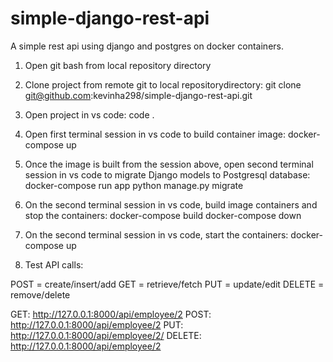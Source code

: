 # simple-django-rest-api
A simple rest api using django and postgres on docker containers.

1) Open git bash from local repository directory

2) Clone project from remote git to local repositorydirectory:
git clone git@github.com:kevinha298/simple-django-rest-api.git

3) Open project in vs code:
code .

4) Open first terminal session in vs code to build container image:
docker-compose up

5) Once the image is built from the session above, open second terminal session in vs code to migrate Django models to Postgresql database:
docker-compose run app python manage.py migrate

6) On the second terminal session in vs code, build image containers and stop the containers:
docker-compose build
docker-compose down

7) On the second terminal session in vs code, start the containers:
docker-compose up

8) Test API calls:

POST = create/insert/add
GET = retrieve/fetch
PUT = update/edit
DELETE = remove/delete

GET: http://127.0.0.1:8000/api/employee/2
POST: http://127.0.0.1:8000/api/employee/2
PUT: http://127.0.0.1:8000/api/employee/2/
DELETE: http://127.0.0.1:8000/api/employee/2

